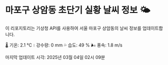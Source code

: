
# 마포구 상암동 초단기 실황 날씨 정보 🌤️

이 리포지토리는 기상청 API를 사용하여 서울 마포구 상암동의 날씨 정보를 업데이트합니다. 

🌡️ 기온: 2.1 ℃
💧 강수량: 0 mm
💦 습도: 49 %
🌬️ 풍속: 1.8 m/s

마지막 업데이트 시각: 2025년 03월 04일 02시 09분    
